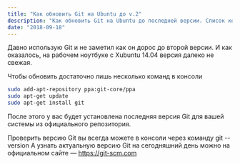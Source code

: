 ```yaml
---
title: "Как обновить Git на Ubuntu до v.2"
description: "Как обновить Git на Ubuntu до последней версии. Список команд в консоли для быстрого обновления."
date: "2018-09-18"
---
```


Давно использую Git и не заметил как он дорос до второй версии.
И как оказалось, на рабочем ноутбуке с Xubuntu 14.04 версия далеко не свежая.

Чтобы обновить достаточно лишь несколько команд в консоли

``` bash
sudo add-apt-repository ppa:git-core/ppa
sudo apt-get update
sudo apt-get install git
```

После этого у вас будет установлена последняя версия Git для вашей системы из официального репозитория.

Проверить версию Git вы всегда можете в консоли через команду git --version
А узнать актуальную версию Git на сегодняшний день можно на официальном сайте — https://git-scm.com